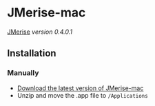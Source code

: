 # JMerise-mac
[JMerise](http://www.jfreesoft.com/JMerise/index.html) *version 0.4.0.1*

## Installation

<!--### Homebrew
```bash
# To install
brew cask install jmerise-mac

# To update
brew cask reinstall jmerise-mac
```-->

### Manually

- [Download the latest version of JMerise-mac](https://github.com/tattali/JMerise-mac/releases/latest)
- Unzip and move the .app file to `/Applications`
